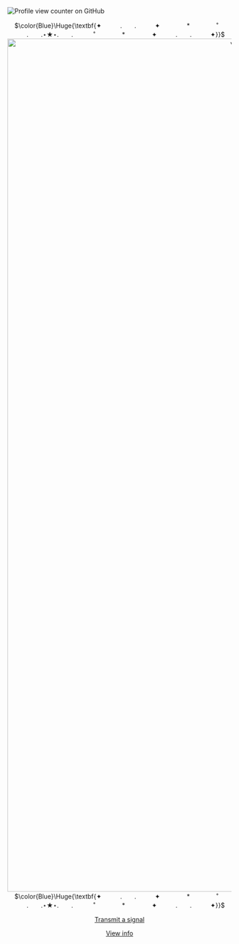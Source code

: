 ![Profile view counter on GitHub](https://komarev.com/ghpvc/?username=guckless&color=6063c6&label=VIEWS&style=for-the-badge)
<p align="center">
$\color{Blue}\Huge{\textbf{✦　　　.　　.　　　✦　　 　　*　　 　　˚   　　.　　.⋆★⋆.　　.   　　˚　　 　　*　　 　　✦　　　.　　.　　　✦}}$
<img width="1080" height="1920" alt="voyager1good" src="https://github.com/user-attachments/assets/5f472c17-e69f-4c02-a3d5-78f63933a988" />
$\color{Blue}\Huge{\textbf{✦　　　.　　.　　　✦　　 　　*　　 　　˚   　　.　　.⋆★⋆.　　.   　　˚　　 　　*　　 　　✦　　　.　　.　　　✦}}$
<p align="center">
<a href="https://guckless.atabook.org/">Transmit a signal</a>
<p align="center">
<a href="https://guckles.straw.page/">View info</a>
